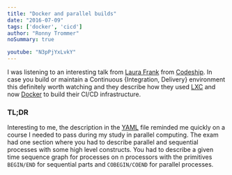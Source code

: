 ```yaml
---
title: "Docker and parallel builds"
date: "2016-07-09"
tags: ['docker', 'cicd']
author: "Ronny Trommer"
noSummary: true

youtube: "N3pPjYxLvkY"
---
```


I was listening to an interesting talk from [Laura Frank](https://twitter.com/rhein_wein) from [Codeship](https://codeship.com).
In case you build or maintain a Continuous {Integration, Delivery} environment this definitely worth watching and they describe how they used [LXC](https://linuxcontainers.org) and now [Docker](https://www.docker.com) to build their CI/CD infrastructure.

### TL;DR

Interesting to me, the description in the [YAML](https://en.wikipedia.org/wiki/YAML) file reminded me quickly on a course I needed to pass during my study in parallel computing.
The exam had one section where you had to describe parallel and sequential processes with some high level constructs.
You had to describe a given time sequence graph for processes on n processors with the primitives `BEGIN/END` for sequential parts and `COBEGIN/COEND` for parallel processes.
